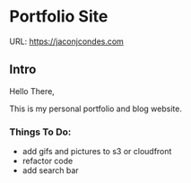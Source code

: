 # Portfolio Site

URL: https://jaconjcondes.com

## Intro

Hello There,

This is my personal portfolio and blog website.

### Things To Do:

- add gifs and pictures to s3 or cloudfront
- refactor code
- add search bar